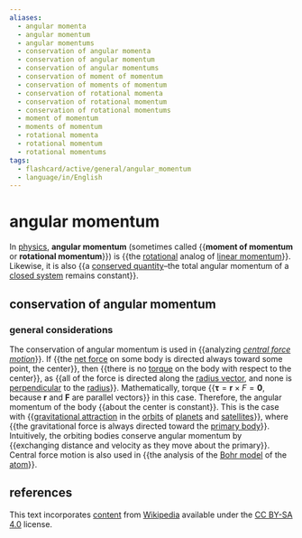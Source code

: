 ```yaml
---
aliases:
  - angular momenta
  - angular momentum
  - angular momentums
  - conservation of angular momenta
  - conservation of angular momentum
  - conservation of angular momentums
  - conservation of moment of momentum
  - conservation of moments of momentum
  - conservation of rotational momenta
  - conservation of rotational momentum
  - conservation of rotational momentums
  - moment of momentum
  - moments of momentum
  - rotational momenta
  - rotational momentum
  - rotational momentums
tags:
  - flashcard/active/general/angular_momentum
  - language/in/English
---
```


# angular momentum

In [physics](physics.md), __angular momentum__ (sometimes called {{__moment of momentum__ or __rotational momentum__}}) is {{the [rotational](rotation.md) analog of [linear momentum](momentum.md)}}. Likewise, it is also {{a [conserved quantity](conservation%20law.md)–the total angular momentum of a [closed system](closed%20system.md) remains constant}}.

## conservation of angular momentum

### general considerations

The conservation of angular momentum is used in {{analyzing [_central force motion_](classical%20central-force%20problem.md)}}. If {{the [net force](net%20force.md) on some body is directed always toward some point, the center}}, then {{there is no [torque](torque.md) on the body with respect to the center}}, as {{all of the force is directed along the [radius vector](position%20(geometry).md), and none is [perpendicular](perpendicular) to the [radius](radius.md)}}. Mathematically, torque {{$\mathbf \tau = \mathbf r \times F = \mathbf 0$, because $\mathbf r$ and $\mathbf F$ are parallel vectors}} in this case. Therefore, the angular momentum of the body {{about the center is constant}}. This is the case with {{[gravitational attraction](gravity.md) in the [orbits](orbit.md) of [planets](planet.md) and [satellites](natural%20satellite.md)}}, where {{the gravitational force is always directed toward the [primary body](primary%20body.md)}}. Intuitively, the orbiting bodies conserve angular momentum by {{exchanging distance and velocity as they move about the primary}}. Central force motion is also used in {{the analysis of the [Bohr model](Bohr%20model.md) of the [atom](atom.md)}}.

## references

This text incorporates [content](https://en.wikipedia.org/wiki/angular_momentum) from [Wikipedia](Wikipedia.md) available under the [CC BY-SA 4.0](https://creativecommons.org/licenses/by-sa/4.0/) license.
